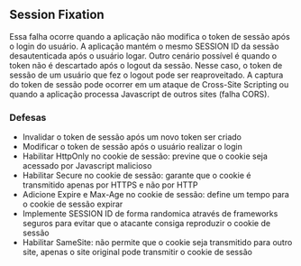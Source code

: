 ## Session Fixation
Essa falha ocorre quando a aplicação não modifica o token de sessão após o login do usuário. A aplicação mantém o mesmo SESSION ID da sessão desautenticada após o usuário logar. 
Outro cenário possível é quando o token não é descartado após o logout da sessão. Nesse caso, o token de sessão de um usuário que fez o logout pode ser reaproveitado. A captura do token de sessão pode ocorrer em um ataque de Cross-Site Scripting ou quando a aplicação processa Javascript de outros sites (falha CORS). 

### Defesas 
- Invalidar o token de sessão após um novo token ser criado
- Modificar o token de sessão após o usuário realizar o login
- Habilitar HttpOnly no cookie de sessão: previne que o cookie seja acessado por Javascript malicioso
- Habilitar Secure no cookie de sessão: garante que o cookie é transmitido apenas por HTTPS e não por HTTP
- Adicione Expire e Max-Age no cookie de sessão: define um tempo para o cookie de sessão expirar
- Implemente SESSION ID de forma randomica através de frameworks seguros para evitar que o atacante consiga reproduzir o cookie de sessão
- Habilitar SameSite: não permite que o cookie seja transmitido para outro site, apenas o site original pode transmitir o cookie de sessão

  
